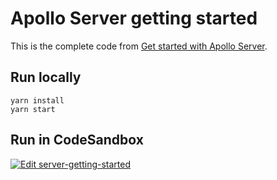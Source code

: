 # Apollo Server getting started

This is the complete code from [Get started with Apollo Server](https://www.apollographql.com/docs/apollo-server/getting-started/).

## Run locally

```shell
yarn install
yarn start
```

## Run in CodeSandbox

<a href="https://codesandbox.io/s/github/apollographql/docs-examples/tree/main/server-getting-started">
  <img alt="Edit server-getting-started" src="https://codesandbox.io/static/img/play-codesandbox.svg">
</a>
